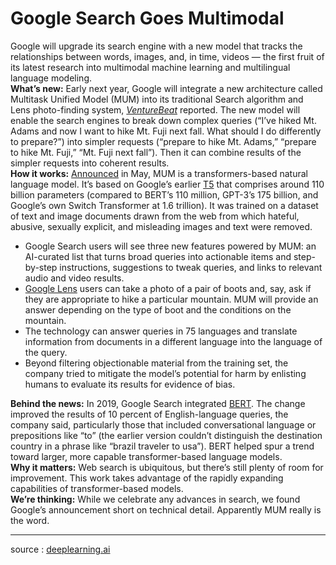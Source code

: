 # Google Search Goes Multimodal




Google will upgrade its search engine with a new model that tracks the relationships between words, images, and, in time, videos — the first fruit of its latest research into multimodal machine learning and multilingual language modeling.  
**What’s new:** Early next year, Google will integrate a new architecture called Multitask Unified Model (MUM) into its traditional Search algorithm and Lens photo-finding system, [_VentureBeat_](https://venturebeat.com/2021/09/29/how-google-plans-to-improve-web-searches-with-multimodal-ai/?utm_campaign=The%20Batch&utm_source=hs_email&utm_medium=email&_hsenc=p2ANqtz--nlQXRW4-7X-ix91nIeK09eSC7HZEucHhs-tTrQrkj708vf7H2NG5TVZmAM8cfkhn20y50) reported. The new model will enable the search engines to break down complex queries (“I’ve hiked Mt. Adams and now I want to hike Mt. Fuji next fall. What should I do differently to prepare?”) into simpler requests (“prepare to hike Mt. Adams,” “prepare to hike Mt. Fuji,” “Mt. Fuji next fall”). Then it can combine results of the simpler requests into coherent results.  
**How it works:** [Announced](https://blog.google/products/search/introducing-mum/?utm_campaign=The%20Batch&utm_source=hs_email&utm_medium=email&_hsenc=p2ANqtz--nlQXRW4-7X-ix91nIeK09eSC7HZEucHhs-tTrQrkj708vf7H2NG5TVZmAM8cfkhn20y50) in May, MUM is a transformers-based natural language model. It’s based on Google’s earlier [T5](https://arxiv.org/abs/1910.10683?utm_campaign=The%20Batch&utm_source=hs_email&utm_medium=email&_hsenc=p2ANqtz--nlQXRW4-7X-ix91nIeK09eSC7HZEucHhs-tTrQrkj708vf7H2NG5TVZmAM8cfkhn20y50) that comprises around 110 billion parameters (compared to BERT’s 110 million, GPT-3’s 175 billion, and Google’s own Switch Transformer at 1.6 trillion). It was trained on a dataset of text and image documents drawn from the web from which hateful, abusive, sexually explicit, and misleading images and text were removed.

-   Google Search users will see three new features powered by MUM: an AI-curated list that turns broad queries into actionable items and step-by-step instructions, suggestions to tweak queries, and links to relevant audio and video results.
-   [Google Lens](https://lens.google/?utm_campaign=The%20Batch&utm_source=hs_email&utm_medium=email&_hsenc=p2ANqtz--nlQXRW4-7X-ix91nIeK09eSC7HZEucHhs-tTrQrkj708vf7H2NG5TVZmAM8cfkhn20y50) users can take a photo of a pair of boots and, say, ask if they are appropriate to hike a particular mountain. MUM will provide an answer depending on the type of boot and the conditions on the mountain.
-   The technology can answer queries in 75 languages and translate information from documents in a different language into the language of the query.
-   Beyond filtering objectionable material from the training set, the company tried to mitigate the model’s potential for harm by enlisting humans to evaluate its results for evidence of bias.

**Behind the news:** In 2019, Google Search integrated [BERT](https://blog.google/products/search/search-language-understanding-bert/?utm_campaign=The%20Batch&utm_source=hs_email&utm_medium=email&_hsenc=p2ANqtz--nlQXRW4-7X-ix91nIeK09eSC7HZEucHhs-tTrQrkj708vf7H2NG5TVZmAM8cfkhn20y50). The change improved the results of 10 percent of English-language queries, the company said, particularly those that included conversational language or prepositions like “to” (the earlier version couldn’t distinguish the destination country in a phrase like “brazil traveler to usa”).  BERT helped spur a trend toward larger, more capable transformer-based language models.  
**Why it matters:** Web search is ubiquitous, but there’s still plenty of room for improvement. This work takes advantage of the rapidly expanding capabilities of transformer-based models.  
**We’re thinking:** While we celebrate any advances in search, we found Google’s announcement short on technical detail. Apparently MUM really is the word.

---
source : [deeplearning.ai](https://read.deeplearning.ai/the-batch/issue-113/)
